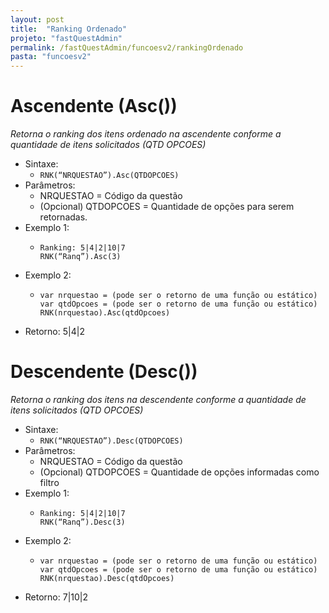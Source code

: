 ```yaml
---
layout: post
title:  "Ranking Ordenado"
projeto: "fastQuestAdmin"
permalink: /fastQuestAdmin/funcoesv2/rankingOrdenado
pasta: "funcoesv2"
---
```


# Ascendente (Asc())
*Retorna o ranking dos itens ordenado na ascendente conforme a quantidade de itens solicitados (QTD OPCOES)*

- Sintaxe:
  - `RNK(“NRQUESTAO”).Asc(QTDOPCOES)`
- Parâmetros:
  - NRQUESTAO = Código da questão
  - (Opcional) QTDOPCOES = Quantidade de opções para serem retornadas.
- Exemplo 1:
  - <pre>
    <code>Ranking: 5|4|2|10|7
    RNK(“Ranq”).Asc(3)</code>
    </pre>
- Exemplo 2:
  - <pre>
    <code>var nrquestao = (pode ser o retorno de uma função ou estático)
    var qtdOpcoes = (pode ser o retorno de uma função ou estático)
    RNK(nrquestao).Asc(qtdOpcoes)</code>
    </pre>
- Retorno: 5|4|2

# Descendente (Desc())
*Retorna o ranking dos itens na descendente conforme a quantidade de itens solicitados (QTD OPCOES)*

- Sintaxe:
  - `RNK(“NRQUESTAO”).Desc(QTDOPCOES)`
- Parâmetros:
  - NRQUESTAO = Código da questão
  - (Opcional) QTDOPCOES = Quantidade de opções informadas como filtro
- Exemplo 1:
  - <pre>
    <code>Ranking: 5|4|2|10|7
    RNK(“Ranq”).Desc(3)</code>
    </pre>
- Exemplo 2:
  - <pre>
    <code>var nrquestao = (pode ser o retorno de uma função ou estático)
    var qtdOpcoes = (pode ser o retorno de uma função ou estático)
    RNK(nrquestao).Desc(qtdOpcoes)</code>
    </pre>
- Retorno: 7|10|2
